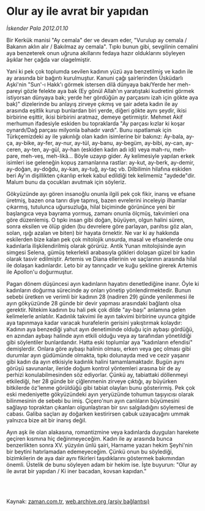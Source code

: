 # Olur ay ile avrat bir yapıdan

*İskender Pala 2012.01.10*

<td class="columnist-detail">
<p>Bir Kerkük manisi "Ay cemala" der ve devam eder, "Vurulup ay cemala / Bakanın aklın alır / Bakılmaz ay cemala". Tıpkı bunun gibi, sevgilinin cemalini aya benzeterek onun uğruna akıllarını fedaya hazır olduklarını söyleyen âşıklar her çağda var olagelmiştir.</p>
<p>
<div id="haberMetinDiv">
<p>Yani ki pek çok toplumda sevilen kadının yüzü aya benzetilmiş ve kadın ile ay arasında bir bağıntı kurulmuştur. Kanuni çağı şairlerinden Üsküdarlı Aşki'nin "Sun'-ı Hakk'ı görmek istersen dilâ dünyaya bak/Yerde her meh-pareyi gözle felekte aya bak (Ey gönül Allah'ın yaratıştaki kudretini görmek istiyorsan dünyaya bak; yerde her gördüğün ay parçasını izah için gökte aya bak)" dizelerinde bu anlayış zirveye çıkmış ve şair adeta kadın ile ay arasında eşitlik kurup bunlardan biri yerde, diğeri gökte aynı şeydir, ikisi birbirine eşittir, ikisi birbirini aratmaz, demeye getirmiştir. Mehmet Akif merhumun ifadesiyle eskiden bu topraklarda "Ay parçası kızlar ki koşar oynardı/Dağ parçası milyonla bahadır vardı". Bunu ıspatlamak için Türkçemizdeki ay ile yakınlığı olan kadın isimlerine bir bakınız: Ay-bala, ay-ça, ay-bike, ay-fer, ay-nur, ay-tül, ay-banu, ay-begüm, ay-bibi, ay-can, ay-ceren, ay-ten, ay-gül, ay-han (eskiden kadın adı idi) veya mah-ru, meh-pare, meh-veş, meh-likâ... Böyle uzayıp gider. Ay kelimesiyle yapılan erkek isimleri ise geleneğin kopuş zamanlarına rastlar: ay-kut, ay-berk, ay-demir, ay-doğan, ay-doğdu, ay-kan, ay-tuğ, ay-taç vb. Dilbilimin hilafına eskiden beri Ay'ın dişillikten çıkarılıp erkek kabul edildiği tek kelimemiz "aydede"dir. Malum bunu da çocukları avutmak için söyleriz.
<p>Gökyüzünde ayı gören insanoğlu onunla ilgili pek çok fikir, inanış ve efsane üretmiş, bazen ona tanrı diye tapmış, bazen evrelerini inceleyip ilhamlar çıkarmış, tutulunca uğursuzluğa, hilal biçiminde görününce yeni bir başlangıca veya bayrama yormuş, zamanı onunla ölçmüş, takvimleri ona göre düzenlemiş. O tıpkı insan gibi doğan, büyüyen, olgun halini süren, sonra eksilen ve ölüp giden (bu devrelere göre parlayan, parıltısı göz alan, solan, ışığı azalan ve biten) bir hayata örnektir. Ne var ki ay hakkında eskilerden bize kalan pek çok mitolojik unsurda, masal ve efsanelerde onu kadınlarla ilişkilendirilmiş olarak görürüz. Antik Yunan mitolojisinde ayın simgesi Selena, gümüş tekerlekli arabasıyla gökleri dolaşan güzel bir kadın olarak tasvir edilmiştir. Artemis ve Diana ellerinin ve saçlarının arasında hilal ile dolaşan kadınlardır. Leto bir ay tanrıçadır ve kuğu şekline girerek Artemis ile Apollon'u doğurmuştur.
<p>Pagan dönem düşüncesi ayın kadınların hayatını denetlediğine inanır. Öyle ki kadınların doğurma sürecinde ay onları yönetip yönlendirmektedir. Bunun sebebi üretken ve verimli bir kadının 28 (nadiren 29) günde yenilenmesi ile ayın gökyüzünde 28 günde bir devir yapması arasındaki bağlantı olsa gerektir. Nitekim kadının bu hali pek çok dilde "ay-başı" anlamına gelen kelimelerle anlatılır. Kadınlık takvimi ile ayın takvimi birbirine uyunca gitgide aya tapınmaya kadar varacak hurafelerin gerisini yakıştırmak kolaydır: Kadının aya benzediği yahut ayın denetiminde olduğu için aybaşı gördüğü, en azından aybaşı halinde ayın etkili olduğu veya ay tarafından yönetildiği gibi söylentiler bunlardandır. Hatta eski toplumlar aya "kadınların efendisi" demişlerdir. Onlara göre aybaşı halinin olması, erken veya geç olması gibi durumlar ayın güdümünde olmakta, tıpkı dolunayda med ve cezir yaşanır gibi kadın da ayın etkisiyle kadınlık halini tamamlamaktadır. Bugün aynı görüşü savunanlar, ileride doğum kontrol yöntemleri arasına bir de ay perhizi konulabilmesinden söz ediyorlar. Çünkü ay, tabiattaki döllenmeyi etkilediği, her 28 günde bir çiğlenmenin zirveye çıktığı, ay büyürken bitkilerde öz'lenme görüldüğü gibi tabiat olayları bunu gösterirmiş. Pek çok eski medeniyette gökyüzündeki ayın yeryüzünde tohumun taşıyıcısı olarak bilinmesinin de sebebi bu imiş. Çiçero'nun ayın canlıların büyümesini sağlayıp topraktan çıkanları olgunlaştıran bir sıvı salgıladığını söylemesi de cabası. Galiba saçları ay doğarken kestirirsen çabuk uzayacağını ummak yalnızca bize ait bir inanış değil.
<p>Ayın aşk ile olan alakasına, romantizmine veya kadınlarda duyguları harekete geçiren kısmına hiç değinmeyeceğim. Kadın ile ay arasında bunca benzerlikten sonra XV. yüzyılın ünlü şairi, Harname yazarı hekim Şeyhi'nin bir beytini hatırlamadan edemeyeceğim. Çünkü onun bu söylediği, bizimkilerin de aya dair aynı fikirleri taşıdıklarını göstermek bakımından önemli. Üstelik de bunu söyleyen adam bir hekim ise. İşte buyurun: "Olur ay ile avrat bir yapıdan / Ki iner bacadan, kovsan kapıdan."</p></p></p></p></div>
</p>


<p><br>
		 </br></p></td>

Kaynak: [zaman.com.tr](http://zaman.com.tr/yazar.do?yazino=1226896), [web.archive.org (arşiv bağlantısı)](http://web.archive.org/web/20120121024550/http://www.zaman.com.tr:80/yazar.do?yazino=1226896)
